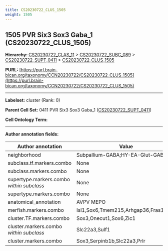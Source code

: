 ```yaml
---
title: CS20230722_CLUS_1505
weight: 1505
---
```

## 1505 PVR Six3 Sox3 Gaba_1 (CS20230722_CLUS_1505)
<b>Hierarchy: </b>
[CS20230722_CLAS_11](../CS20230722_CLAS_11) >
[CS20230722_SUBC_089](../CS20230722_SUBC_089) >
[CS20230722_SUPT_0411](../CS20230722_SUPT_0411) >
[CS20230722_CLUS_1505](../CS20230722_CLUS_1505)

**PURL:** [https://purl.brain-bican.org/taxonomy/CCN20230722/CS20230722_CLUS_1505](https://purl.brain-bican.org/taxonomy/CCN20230722/CS20230722_CLUS_1505)

---


**Labelset:** cluster (Rank: 0)

**Parent Cell Set:** 0411 PVR Six3 Sox3 Gaba_1 ([CS20230722_SUPT_0411](../CS20230722_SUPT_0411))



**Cell Ontology Term:** 

[MARKER GENES.]: #


---

[TRANSFERRED ANNOTATIONS.]: #


[AUTHOR ANNOTATION FIELDS.]: #


**Author annotation fields:**

| Author annotation | Value |
|-------------------|-------|
|neighborhood|Subpallium-GABA;HY-EA-Glut-GABA|
|subclass.tf.markers.combo|None|
|subclass.markers.combo|None|
|supertype.markers.combo _within subclass_|None|
|supertype.markers.combo|None|
|anatomical_annotation|AVPV MEPO|
|merfish.markers.combo|Isl1,Sox6,Tmem215,Arhgap36,Fras1,Zic1|
|cluster.TF.markers.combo|Sox3,Onecut1,Sox6,Zic1|
|cluster.markers.combo _within subclass_|Slc22a3,Sulf1|
|cluster.markers.combo|Sox3,Serpinb1b,Slc22a3,Prlr|
